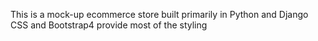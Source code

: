 This is a mock-up ecommerce store built primarily in Python and Django
CSS and Bootstrap4 provide most of the styling
